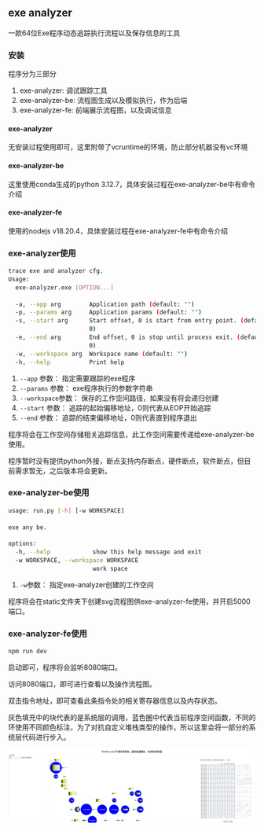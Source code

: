## exe analyzer
一款64位Exe程序动态追踪执行流程以及保存信息的工具

### 安装
程序分为三部分

1. exe-analyzer: 调试跟踪工具
2. exe-analyzer-be: 流程图生成以及模拟执行，作为后端
3. exe-analyzer-fe: 前端展示流程图，以及调试信息

#### exe-analyzer
无安装过程使用即可，这里附带了vcruntime的环境，防止部分机器没有vc环境

#### exe-analyzer-be
这里使用conda生成的python 3.12.7，具体安装过程在exe-analyzer-be中有命令介绍

#### exe-analyzer-fe
使用的nodejs v18.20.4，具体安装过程在exe-analyzer-fe中有命令介绍

### exe-analyzer使用
```bash
trace exe and analyzer cfg.
Usage:
  exe-analyzer.exe [OPTION...]

  -a, --app arg        Application path (default: "")
  -p, --params arg     Application params (default: "")
  -s, --start arg      Start offset, 0 is start from entry point. (default:
                       0)
  -e, --end arg        End offset, 0 is stop until process exit. (default:
                       0)
  -w, --workspace arg  Workspace name (default: "")
  -h, --help           Print help
```

1. `--app`      参数： 指定需要跟踪的exe程序
2. `--params`   参数： exe程序执行的参数字符串
3. `--workspace`参数： 保存的工作空间路径，如果没有将会递归创建
4. `--start`    参数： 追踪的起始偏移地址，0则代表从EOP开始追踪
5. `--end`      参数： 追踪的结束偏移地址，0则代表直到程序退出

程序将会在工作空间存储相关追踪信息，此工作空间需要传递给exe-analyzer-be使用。

程序暂时没有提供python外接，断点支持内存断点，硬件断点，软件断点，但目前需求暂无，之后版本将会更新。

### exe-analyzer-be使用
```bash
usage: run.py [-h] [-w WORKSPACE]

exe any be.

options:
  -h, --help            show this help message and exit
  -w WORKSPACE, --workspace WORKSPACE
                        work space
```

1. `-w`参数： 指定exe-analyzer创建的工作空间

程序将会在static文件夹下创建svg流程图供exe-analyzer-fe使用，并开启5000端口。

### exe-analyzer-fe使用
```bash
npm run dev
```
启动即可，程序将会监听8080端口。

访问8080端口，即可进行查看以及操作流程图。

双击指令地址，即可查看此条指令处的相关寄存器信息以及内存状态。

灰色填充中的块代表的是系统层的调用，蓝色圈中代表当前程序空间函数，不同的环使用不同颜色标注，为了对抗自定义堆栈类型的操作，所以这里会将一部分的系统层代码进行步入。

![img](resource/1.png)